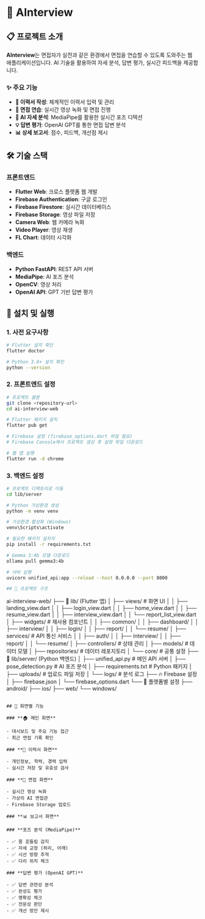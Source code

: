 # 🎯 AInterview

## 📋 프로젝트 소개

**AInterview**는 면접자가 실전과 같은 환경에서 면접을 연습할 수 있도록 도와주는 웹 애플리케이션입니다. AI 기술을 활용하여 자세 분석, 답변 평가, 실시간 피드백을 제공합니다.

### ✨ 주요 기능

- **📝 이력서 작성**: 체계적인 이력서 입력 및 관리
- **🎥 면접 연습**: 실시간 영상 녹화 및 면접 진행
- **🤖 AI 자세 분석**: MediaPipe를 활용한 실시간 포즈 디텍션
- **💡 답변 평가**: OpenAI GPT를 통한 면접 답변 분석
- **📊 상세 보고서**: 점수, 피드백, 개선점 제시

## 🛠️ 기술 스택

### **프론트엔드**

- **Flutter Web**: 크로스 플랫폼 웹 개발
- **Firebase Authentication**: 구글 로그인
- **Firebase Firestore**: 실시간 데이터베이스
- **Firebase Storage**: 영상 파일 저장
- **Camera Web**: 웹 카메라 녹화
- **Video Player**: 영상 재생
- **FL Chart**: 데이터 시각화

### **백엔드**

- **Python FastAPI**: REST API 서버
- **MediaPipe**: AI 포즈 분석
- **OpenCV**: 영상 처리
- **OpenAI API**: GPT 기반 답변 평가

## 🚀 설치 및 실행

### **1. 사전 요구사항**

```bash
# Flutter 설치 확인
flutter doctor

# Python 3.8+ 설치 확인
python --version
```

### **2. 프론트엔드 설정**

```bash
# 프로젝트 클론
git clone <repository-url>
cd ai-interview-web

# Flutter 패키지 설치
flutter pub get

# Firebase 설정 (firebase_options.dart 파일 필요)
# Firebase Console에서 프로젝트 생성 후 설정 파일 다운로드

# 웹 앱 실행
flutter run -d chrome
```

### **3. 백엔드 설정**

```bash
# 프로젝트 디렉토리로 이동
cd lib/server

# Python 가상환경 생성
python -m venv venv

# 가상환경 활성화 (Windows)
venv\Scripts\activate

# 필요한 패키지 설치치
pip install -r requirements.txt

# Gemma 3:4b 모델 다운로드
ollama pull gemma3:4b

# 서버 실행
uvicorn unified_api:app --reload --host 0.0.0.0 --port 8000

## 📁 프로젝트 구조

```

ai-interview-web/
├── 📱 lib/ (Flutter 앱)
│ ├── views/ # 화면 UI
│ │ ├── landing_view.dart
│ │ ├── login_view.dart
│ │ ├── home_view.dart
│ │ ├── resume_view.dart
│ │ ├── interview_view.dart
│ │ └── report_list_view.dart
│ ├── widgets/ # 재사용 컴포넌트
│ │ ├── common/
│ │ ├── dashboard/
│ │ ├── interview/
│ │ ├── login/
│ │ ├── report/
│ │ └── resume/
│ ├── services/ # API 통신 서비스
│ │ ├── auth/
│ │ ├── interview/
│ │ ├── report/
│ │ └── resume/
│ ├── controllers/ # 상태 관리
│ ├── models/ # 데이터 모델
│ ├── repositories/ # 데이터 레포지토리
│ └── core/ # 공통 설정
├── 🐍 lib/server/ (Python 백엔드)
│ ├── unified_api.py # 메인 API 서버
│ ├── pose_detection.py # AI 포즈 분석
│ ├── requirements.txt # Python 패키지
│ ├── uploads/ # 업로드 파일 저장
│ └── logs/ # 분석 로그
├── 🔥 Firebase 설정
│ ├── firebase.json
│ └── firebase_options.dart
└── 📱 플랫폼별 설정
├── android/
├── ios/
├── web/
└── windows/

```

## 🎯 화면별 기능

### **🏠 메인 화면**

- 대시보드 및 주요 기능 접근
- 최근 면접 기록 확인

### **📝 이력서 화면**

- 개인정보, 학력, 경력 입력
- 실시간 저장 및 유효성 검사

### **🎥 면접 화면**

- 실시간 영상 녹화
- 가상의 AI 면접관
- Firebase Storage 업로드

### **📊 보고서 화면**

### **포즈 분석 (MediaPipe)**

- ✅ 몸 흔들림 감지
- ✅ 자세 교정 (허리, 어깨)
- ✅ 시선 방향 추적
- ✅ 다리 위치 체크

### **답변 평가 (OpenAI GPT)**

- ✅ 답변 관련성 분석
- ✅ 완성도 평가
- ✅ 명확성 체크
- ✅ 전문성 판단
- ✅ 개선 방안 제시
```
